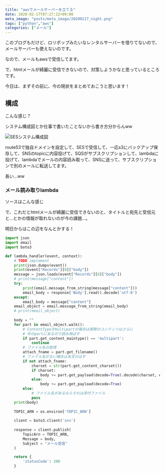 ```yaml
---
title: "awsでメールサーバーを立てる"
date: 2020-02-17T07:27:22+09:00
meta_image: "posts/meta_image/20200217_night.png"
tags: ["python","aws"]
categories: ["メール"]
---
```


このブログもだけど、ロリポップみたいなレンタルサーバーを借りてないので、メールサーバーも使えないのです。

なので、メールもawsで受信してます。

で、htmlメールが綺麗に受信できないので、対策しようかなと思っているところです。

今日は、まずその前に、今の現状をまとめておこうと思います！

## 構成

こんな感じ？

システム構成図とか仕事で書いたことないから書き方分からんww

![SESシステム構成図](../img/mail-server.png)

route53で独自ドメインを設定して、SESで受信して、一応s3にバックアップ保存して、SNSのtopicに内容投げて、SQSがサブスクリプションして、lambdaに投げて、lambdaでメールの内容読み取って、SNSに送って、サブスクリプションで別のメールに転送してます。

長い…ww

### メール読み取りlambda

ソースはこんな感じ

で、これだとhtmlメールが綺麗に受信できないのと、タイトルと宛先と受信元と…とかの情報が取れないのが今の課題…。

明日からはこの辺をなんとかする！

```lambda.py
import json
import email
import boto3

def lambda_handler(event, context):
    # TODO implement
    print(json.dumps(event))
    print(event["Records"][0]["body"])
    message = json.loads(event["Records"][0]["body"])
    # print(message["content"])
    try:
        print(email.message_from_string(message["content"]))
        email_body = response['Body'].read().decode('utf-8')
    except:
        email_body = message["content"]
    email_object = email.message_from_string(email_body)
    # print(email_object)
         
    body = ""
    for part in email_object.walk():
        # ContentTypeがmultipartの場合は実際のコンテンツはさらに
        # 中のpartにあるので読み飛ばす
        if part.get_content_maintype() == 'multipart':
            continue
        # ファイル名の取得
        attach_fname = part.get_filename()
        # ファイル名がない場合は本文のはず
        if not attach_fname:
            charset = str(part.get_content_charset())
            if charset:
                body += part.get_payload(decode=True).decode(charset, errors="replace")
            else:
                body += part.get_payload(decode=True)
        else:
            # ファイル名があるならそれは添付ファイル
            pass
    print(body)
    
    TOPIC_ARN = os.environ['TOPIC_ARN']
 
    client = boto3.client('sns')
     
    response = client.publish(
        TopicArn = TOPIC_ARN,
        Message = body,
        Subject = "メール受信"
    )

    return {
        'statusCode': 200
    }

```